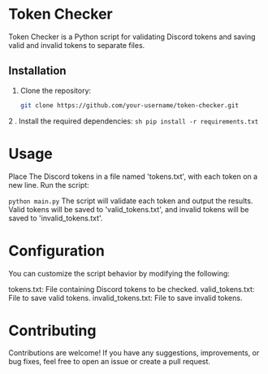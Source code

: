 # Token Checker

Token Checker is a Python script for validating Discord tokens and saving valid and invalid tokens to separate files.

## Installation

1. Clone the repository:
   ```sh
   git clone https://github.com/your-username/token-checker.git

2 . Install the required dependencies:
    ```sh
    pip install -r requirements.txt```

# Usage
Place The Discord tokens in a file named 'tokens.txt', with each token on a new line.
Run the script:


``python main.py``
The script will validate each token and output the results. Valid tokens will be saved to 'valid_tokens.txt', and invalid tokens will be saved to 'invalid_tokens.txt'.

# Configuration
You can customize the script behavior by modifying the following:

tokens.txt: File containing Discord tokens to be checked.
valid_tokens.txt: File to save valid tokens.
invalid_tokens.txt: File to save invalid tokens.


# Contributing
Contributions are welcome! If you have any suggestions, improvements, or bug fixes, feel free to open an issue or create a pull request.

